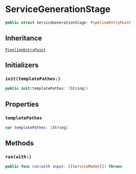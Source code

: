 # ServiceGenerationStage

``` swift
public struct ServiceGenerationStage: PipelineEntryPoint
```

## Inheritance

[`PipelineEntryPoint`](/PipelineEntryPoint)

## Initializers

### `init(templatePathes:)`

``` swift
public init(templatePathes: [String])
```

## Properties

### `templatePathes`

``` swift
var templatePathes: [String]
```

## Methods

### `run(with:)`

``` swift
public func run(with input: [[ServiceModel]]) throws
```
